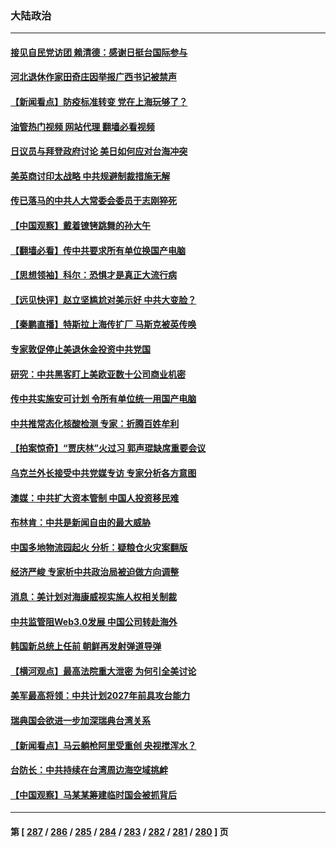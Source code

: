 ### 大陆政治
---
#### [接见自民党访团 赖清德：感谢日挺台国际参与](../../pages/ncid277/n13727571.md?05051645) 
#### [河北退休作家田奇庄因举报广西书记被禁声](../../pages/ncid277/n13727634.md?05051645) 
#### [【新闻看点】防疫标准转变 党在上海玩够了？](../../pages/ncid277/n13727183.md?05051645) 
#### [油管热门视频 网站代理 翻墙必看视频](http://209.222.30.114:81/youtube.html?05051645)
#### [日议员与拜登政府讨论 美日如何应对台海冲突](../../pages/ncid277/n13727470.md?05051645) 
#### [美英商讨印太战略 中共规避制裁措施无解](../../pages/ncid277/n13727536.md?05051645) 
#### [传已落马的中共人大常委会委员于志刚猝死](../../pages/ncid277/n13727504.md?05051645) 
#### [【中国观察】戴着镣铐跳舞的孙大午](../../pages/ncid277/n13726379.md?05051645) 
#### [【翻墙必看】传中共要求所有单位换国产电脑](../../pages/ncid277/n13727461.md?05051645) 
#### [【思想领袖】科尔：恐惧才是真正大流行病](../../pages/ncid277/n13723614.md?05051645) 
#### [【远见快评】赵立坚尴尬对美示好 中共大变脸？](../../pages/ncid277/n13727354.md?05051645) 
#### [【秦鹏直播】特斯拉上海传扩厂 马斯克被英传唤](../../pages/ncid277/n13727348.md?05051645) 
#### [专家敦促停止美退休金投资中共党国](../../pages/ncid277/n13727289.md?05051645) 
#### [研究：中共黑客盯上美欧亚数十公司商业机密](../../pages/ncid277/n13727250.md?05051645) 
#### [传中共实施安可计划 令所有单位统一用国产电脑](../../pages/ncid277/n13727288.md?05051645) 
#### [中共推常态化核酸检测 专家：折腾百姓牟利](../../pages/ncid277/n13727249.md?05051645) 
#### [【拍案惊奇】“贾庆林”火过习 郭声琨缺席重要会议](../../pages/ncid277/n13727103.md?05051645) 
#### [乌克兰外长接受中共党媒专访 专家分析各方意图](../../pages/ncid277/n13727156.md?05051645) 
#### [澳媒：中共扩大资本管制 中国人投资移民难](../../pages/ncid277/n13727233.md?05051645) 
#### [布林肯：中共是新闻自由的最大威胁](../../pages/ncid277/n13727223.md?05051645) 
#### [中国多地物流园起火 分析：疑粮仓火灾案翻版](../../pages/ncid277/n13727171.md?05051645) 
#### [经济严峻 专家析中共政治局被迫做方向调整](../../pages/ncid277/n13727167.md?05051645) 
#### [消息：美计划对海康威视实施人权相关制裁](../../pages/ncid277/n13727090.md?05051645) 
#### [中共监管阻Web3.0发展 中国公司转赴海外](../../pages/ncid277/n13727105.md?05051645) 
#### [韩国新总统上任前 朝鲜再发射弹道导弹](../../pages/ncid277/n13726927.md?05051645) 
#### [【横河观点】最高法院重大泄密 为何引全美讨论](../../pages/ncid277/n13726525.md?05051645) 
#### [美军最高将领：中共计划2027年前具攻台能力](../../pages/ncid277/n13726790.md?05051645) 
#### [瑞典国会欲进一步加深瑞典台湾关系](../../pages/ncid277/n13726860.md?05051645) 
#### [【新闻看点】马云躺枪阿里受重创 央视搅浑水？](../../pages/ncid277/n13726396.md?05051645) 
#### [台防长：中共持续在台湾周边海空域挑衅](../../pages/ncid277/n13726738.md?05051645) 
#### [【中国观察】马某某筹建临时国会被抓背后](../../pages/ncid277/n13726618.md?05051645) 

---
#### 第 [ [287](./287.md?05051645) / [286](./286.md?05051645) / [285](./285.md?05051645) / [284](./284.md?05051645) / [283](./283.md?05051645) / [282](./282.md?05051645) / [281](./281.md?05051645) / [280](./280.md?05051645) ] 页
